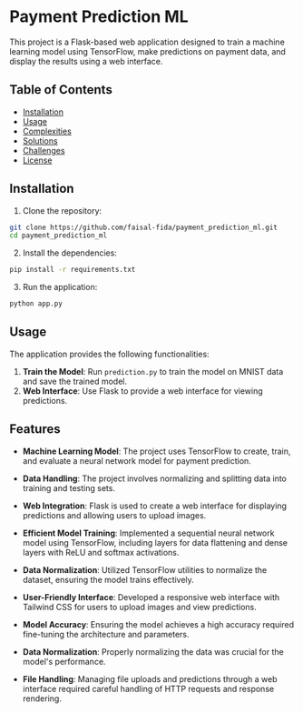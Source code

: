 
# Payment Prediction ML

This project is a Flask-based web application designed to train a machine learning model using TensorFlow, make predictions on payment data, and display the results using a web interface.

## Table of Contents

- [Installation](#installation)
- [Usage](#usage)
- [Complexities](#complexities)
- [Solutions](#solutions)
- [Challenges](#challenges)
- [License](#license)

## Installation

1. Clone the repository:

```sh
git clone https://github.com/faisal-fida/payment_prediction_ml.git
cd payment_prediction_ml
```

2. Install the dependencies:

```sh
pip install -r requirements.txt
```

3. Run the application:

```sh
python app.py
```

## Usage

The application provides the following functionalities:

1. **Train the Model**: Run `prediction.py` to train the model on MNIST data and save the trained model.
2. **Web Interface**: Use Flask to provide a web interface for viewing predictions.

## Features

- **Machine Learning Model**: The project uses TensorFlow to create, train, and evaluate a neural network model for payment prediction.
- **Data Handling**: The project involves normalizing and splitting data into training and testing sets.
- **Web Integration**: Flask is used to create a web interface for displaying predictions and allowing users to upload images.

- **Efficient Model Training**: Implemented a sequential neural network model using TensorFlow, including layers for data flattening and dense layers with ReLU and softmax activations.
- **Data Normalization**: Utilized TensorFlow utilities to normalize the dataset, ensuring the model trains effectively.
- **User-Friendly Interface**: Developed a responsive web interface with Tailwind CSS for users to upload images and view predictions.

- **Model Accuracy**: Ensuring the model achieves a high accuracy required fine-tuning the architecture and parameters.
- **Data Normalization**: Properly normalizing the data was crucial for the model's performance.
- **File Handling**: Managing file uploads and predictions through a web interface required careful handling of HTTP requests and response rendering.
